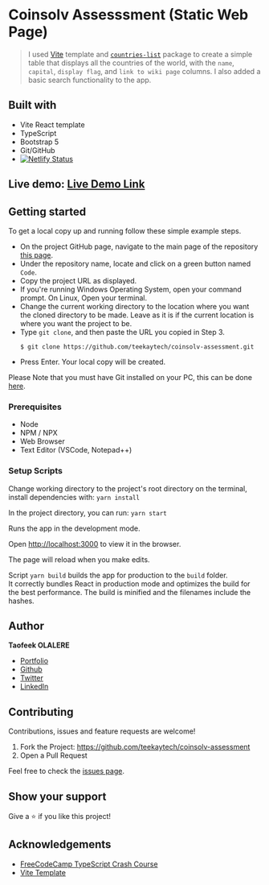 # Coinsolv Assesssment (Static Web Page)

> I used [Vite](https://github.com/nexys-system/boilerplate_vite/) template and [`countries-list`](https://www.npmjs.com/package/countries-list) package to create a simple table that displays all the countries of the world, with the `name`, `capital`, `display flag`, and `link to wiki page` columns. I also added a basic search functionality to the app.

## Built with

- Vite React template
- TypeScript
- Bootstrap 5
- Git/GitHub
- [![Netlify Status](https://api.netlify.com/api/v1/badges/c4c7a88b-ba77-4896-b016-80989a94e7c1/deploy-status)](https://app.netlify.com/sites/coinsolv/deploys)

## Live demo: [Live Demo Link](https://coinsolv.netlify.app)

## Getting started

To get a local copy up and running follow these simple example steps.

- On the project GitHub page, navigate to the main page of the repository [this page](https://github.com/teekaytech/coinsolv-assessment).
- Under the repository name, locate and click on a green button named `Code`.
- Copy the project URL as displayed.
- If you're running Windows Operating System, open your command prompt. On Linux, Open your terminal.
- Change the current working directory to the location where you want the cloned directory to be made. Leave as it is if the current location is where you want the project to be.
- Type `git clone`, and then paste the URL you copied in Step 3.<br>
  ```
  $ git clone https://github.com/teekaytech/coinsolv-assessment.git
  ```
- Press Enter. Your local copy will be created.

Please Note that you must have Git installed on your PC, this can be done [here](https://gist.github.com/derhuerst/1b15ff4652a867391f03).

### Prerequisites

- Node
- NPM / NPX
- Web Browser
- Text Editor (VSCode, Notepad++)

### Setup Scripts

Change working directory to the project's root directory on the terminal, install dependencies with: `yarn install`

In the project directory, you can run: `yarn start`

Runs the app in the development mode.

Open [http://localhost:3000](http://localhost:3000) to view it in the browser.

The page will reload when you make edits.

Script `yarn build` builds the app for production to the `build` folder.\
It correctly bundles React in production mode and optimizes the build for the best performance. The build is minified and the filenames include the hashes.

## Author

**Taofeek OLALERE**

- [Portfolio](https://taofeekolalere.me)
- [Github](https://github.com/teekaytech/)
- [Twitter](https://twitter.com/ola_lere)
- [LinkedIn](https://www.linkedin.com/in/olaleretaofeek/)

## Contributing

Contributions, issues and feature requests are welcome!

1.  Fork the Project: https://github.com/teekaytech/coinsolv-assessment
2.  Open a Pull Request

Feel free to check the [issues page](https://github.com/teekaytech/coinsolv-assessment/issues).

## Show your support

Give a :star: if you like this project!

## Acknowledgements

- [FreeCodeCamp TypeScript Crash Course](https://www.freecodecamp.org/news/learn-typescript-with-this-crash-course/)
- [Vite Template](https://github.com/nexys-system/boilerplate_vite/)
